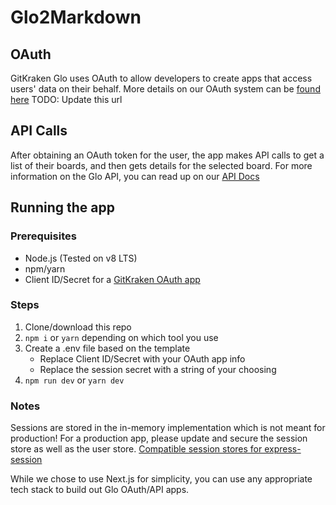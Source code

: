 # Glo2Markdown

## OAuth

GitKraken Glo uses OAuth to allow developers to create apps that access users' data on their behalf.
 More details on our OAuth system can be [found here](https://support.gitkraken.com/oauth/overview) TODO: Update this url

## API Calls

After obtaining an OAuth token for the user, the app makes API calls to get a list of their boards, and then gets details for the selected board. For more information on the Glo API, you can read up on our [API Docs](https://gloapi.gitkraken.com/v2/glo/docs)

## Running the app

### Prerequisites

* Node.js (Tested on v8 LTS)
* npm/yarn
* Client ID/Secret for a [GitKraken OAuth app](https://app.gitkraken.com/oauth_apps)

### Steps

1. Clone/download this repo
2. `npm i` or `yarn` depending on which tool you use
3. Create a .env file based on the template
    * Replace Client ID/Secret with your OAuth app info
    * Replace the session secret with a string of your choosing
4. `npm run dev` or `yarn dev`

### Notes

Sessions are stored in the in-memory implementation which is not meant for production! For a production app, please update and secure the session store as well as the user store. [Compatible session stores for express-session](https://www.npmjs.com/package/express-session#compatible-session-stores)

While we chose to use Next.js for simplicity, you can use any appropriate tech stack to build out Glo OAuth/API apps.
